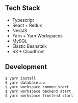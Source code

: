 ## Tech Stack
- Typescript
- React + Redux
- NestJS
- Yarn + Yarn Workspaces
- MySQL
- Elastic Beanstalk
- S3 + Cloudfront

## Development
```
$ yarn install
$ yarn database:up
$ yarn workspace common start
$ yarn workspace backend start
$ yarn workspace frontend start
```
